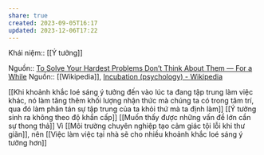 ```yaml
---
share: true
created: 2023-09-05T16:17
updated: 2023-12-06T17:22
---
```

Khái niệm:: [[Ý tưởng]]

Nguồn:: [To Solve Your Hardest Problems Don’t Think About Them — For a While](https://www.thomasessl.com/blog/2017/11/15/how-to-solve-your-hardest-problems-dont-think-about-themfor-awhile)
Nguồn:: [[Wikipedia]], [Incubation (psychology) - Wikipedia](https://en.wikipedia.org/wiki/Incubation_(psychology))

[[Khi khoảnh khắc loé sáng ý tưởng đến vào lúc ta đang tập trung làm việc khác, nó làm tăng thêm khối lượng nhận thức mà chúng ta có trong tâm trí, qua đó làm phân tán sự tập trung của ta khỏi thứ mà ta định làm]]
[[Ý tưởng sinh ra không theo độ khẩn cấp]]
[[Muốn thấy được những vấn đề lớn cần sự thong thả]]
Vì [[Môi trường chuyên nghiệp tạo cảm giác tội lỗi khi thư giãn]], nên [[Việc làm việc tại nhà sẽ cho nhiều khoảnh khắc loé sáng ý tưởng hơn]] 